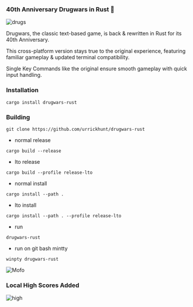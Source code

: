 ### 40th Anniversary Drugwars in Rust 🦀

![drugs](https://github.com/user-attachments/assets/a646b12e-1aed-4d20-8107-9206f72d0411)

Drugwars, the classic text-based game, is back & rewritten in Rust for its 40th Anniversary. 

This cross-platform version stays true to the original experience, featuring familiar gameplay & updated terminal compatibility.

Single Key Commands like the original ensure smooth gameplay with quick input handling.

### Installation

`cargo install drugwars-rust`

### Building

`git clone https://github.com/urrickhunt/drugwars-rust`

- normal release

`cargo build --release`

- lto release

`cargo build --profile release-lto`

- normal install

`cargo install --path .`

- lto install

`cargo install --path . --profile release-lto`

- run

`drugwars-rust`

- run on git bash mintty

`winpty drugwars-rust`

![Mofo](https://github.com/user-attachments/assets/225ca1da-c7bc-47ff-8fab-1aca4e394134)

### Local High Scores Added

![high](https://github.com/user-attachments/assets/32dae56d-e06b-4ce1-b089-979301d24068)

